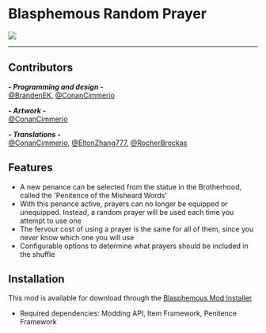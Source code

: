 # Blasphemous Random Prayer

<img src="https://img.shields.io/github/downloads/BrandenEK/Blasphemous.RandomPrayer/total?color=39B7C6&style=for-the-badge">

---

## Contributors

***- Programming and design -*** <br>
[@BrandenEK](https://github.com/BrandenEK), [@ConanCimmerio](https://github.com/ConanCimmerio)

***- Artwork -*** <br>
[@ConanCimmerio](https://github.com/ConanCimmerio)

***- Translations -*** <br>
[@ConanCimmerio](https://github.com/ConanCimmerio), [@EltonZhang777](https://github.com/EltonZhang777), [@RocherBrockas](https://github.com/RocherBrockas)

## Features
- A new penance can be selected from the statue in the Brotherhood, called the 'Penitence of the Misheard Words'
- With this penance active, prayers can no longer be equipped or unequipped.  Instead, a random prayer will be used each time you attempt to use one
- The fervour cost of using a prayer is the same for all of them, since you never know which one you will use
- Configurable options to determine what prayers should be included in the shuffle

## Installation
This mod is available for download through the [Blasphemous Mod Installer](https://github.com/BrandenEK/Blasphemous.Modding.Installer)
- Required dependencies: Modding API, Item Framework, Penitence Framework
